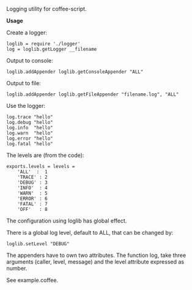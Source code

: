 Logging utility for coffee-script.

**Usage**

Create a logger:

    loglib = require './logger'
    log = loglib.getLogger __filename

Output to console:
    
    loglib.addAppender loglib.getConsoleAppender "ALL"

Output to file:

    loglib.addAppender loglib.getFileAppender "filename.log", "ALL"

Use the logger:

    log.trace "hello"
    log.debug "hello"
    log.info  "hello"
    log.warn  "hello"
    log.error "hello"
    log.fatal "hello"

The levels are (from the code):

    exports.levels = levels =
        'ALL'  :  1
        'TRACE' : 2
        'DEBUG' : 3
        'INFO'  : 4
        'WARN'  : 5
        'ERROR' : 6
        'FATAL' : 7
        'OFF'   : 8


The configuration using loglib has global effect.

There is a global log level, default to ALL, that can be changed by:

    loglib.setLevel "DEBUG"

The appenders have to own two attributes.
The function log, take three arguments (caller, level, message) and the level attribute expressed as number.

See example.coffee.

